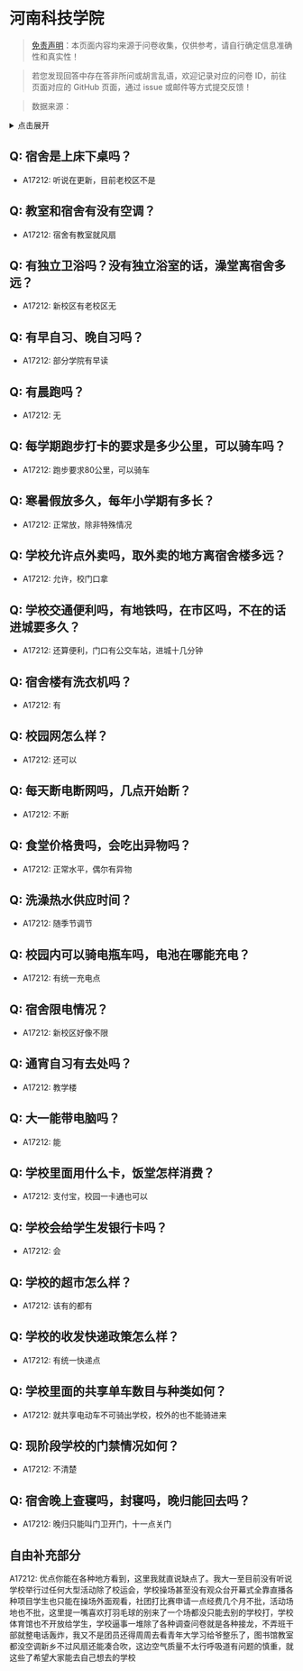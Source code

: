 # 河南科技学院

> [免责声明](https://colleges.chat/#_3)：本页面内容均来源于问卷收集，仅供参考，请自行确定信息准确性和真实性！

> 若您发现回答中存在答非所问或胡言乱语，欢迎记录对应的问卷 ID，前往页面对应的 GitHub 页面，通过 issue 或邮件等方式提交反馈！

> 数据来源：

<details><summary>点击展开</summary>
<ul>
<li>A17212: 匿名 (2023 年 05 月)</li>
</ul>
</details>

## Q: 宿舍是上床下桌吗？

- A17212: 听说在更新，目前老校区不是

## Q: 教室和宿舍有没有空调？

- A17212: 宿舍有教室就风扇

## Q: 有独立卫浴吗？没有独立浴室的话，澡堂离宿舍多远？

- A17212: 新校区有老校区无

## Q: 有早自习、晚自习吗？

- A17212: 部分学院有早读

## Q: 有晨跑吗？

- A17212: 无

## Q: 每学期跑步打卡的要求是多少公里，可以骑车吗？

- A17212: 跑步要求80公里，可以骑车

## Q: 寒暑假放多久，每年小学期有多长？

- A17212: 正常放，除非特殊情况

## Q: 学校允许点外卖吗，取外卖的地方离宿舍楼多远？

- A17212: 允许，校门口拿

## Q: 学校交通便利吗，有地铁吗，在市区吗，不在的话进城要多久？

- A17212: 还算便利，门口有公交车站，进城十几分钟

## Q: 宿舍楼有洗衣机吗？

- A17212: 有

## Q: 校园网怎么样？

- A17212: 还可以

## Q: 每天断电断网吗，几点开始断？

- A17212: 不断

## Q: 食堂价格贵吗，会吃出异物吗？

- A17212: 正常水平，偶尔有异物

## Q: 洗澡热水供应时间？

- A17212: 随季节调节

## Q: 校园内可以骑电瓶车吗，电池在哪能充电？

- A17212: 有统一充电点

## Q: 宿舍限电情况？

- A17212: 新校区好像不限

## Q: 通宵自习有去处吗？

- A17212: 教学楼

## Q: 大一能带电脑吗？

- A17212: 能

## Q: 学校里面用什么卡，饭堂怎样消费？

- A17212: 支付宝，校园一卡通也可以

## Q: 学校会给学生发银行卡吗？

- A17212: 会

## Q: 学校的超市怎么样？

- A17212: 该有的都有

## Q: 学校的收发快递政策怎么样？

- A17212: 有统一快递点

## Q: 学校里面的共享单车数目与种类如何？

- A17212: 就共享电动车不可骑出学校，校外的也不能骑进来

## Q: 现阶段学校的门禁情况如何？

- A17212: 不清楚

## Q: 宿舍晚上查寝吗，封寝吗，晚归能回去吗？

- A17212: 晚归只能叫门卫开门，十一点关门

## 自由补充部分

A17212: 优点你能在各种地方看到，这里我就直说缺点了。我大一至目前没有听说学校举行过任何大型活动除了校运会，学校操场甚至没有观众台开幕式全靠直播各种项目学生也只能在操场外面观看，社团打比赛申请一点经费几个月不批，活动场地也不批，这里提一嘴喜欢打羽毛球的别来了一个场都没只能去别的学校打，学校体育馆也不开放给学生，学校逼事一堆除了各种调查问卷就是各种接龙，不弄班干部就整电话轰炸，我又不是团员还得周周去看青年大学习给爷整乐了，图书馆教室都没空调新乡不过风扇还能凑合吹，这边空气质量不太行呼吸道有问题的慎重，就这些了希望大家能去自己想去的学校